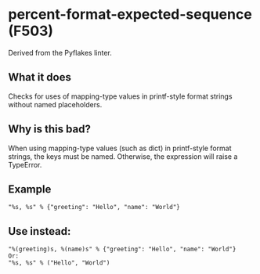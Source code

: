# percent-format-expected-sequence (F503)
Derived from the Pyflakes linter.
## What it does
Checks for uses of mapping-type values in printf-style format strings
without named placeholders.
## Why is this bad?
When using mapping-type values (such as dict) in printf-style format
strings, the keys must be named. Otherwise, the expression will raise a
TypeError.
## Example
```
"%s, %s" % {"greeting": "Hello", "name": "World"}
```
## Use instead:
```
"%(greeting)s, %(name)s" % {"greeting": "Hello", "name": "World"}
Or:
"%s, %s" % ("Hello", "World")
```